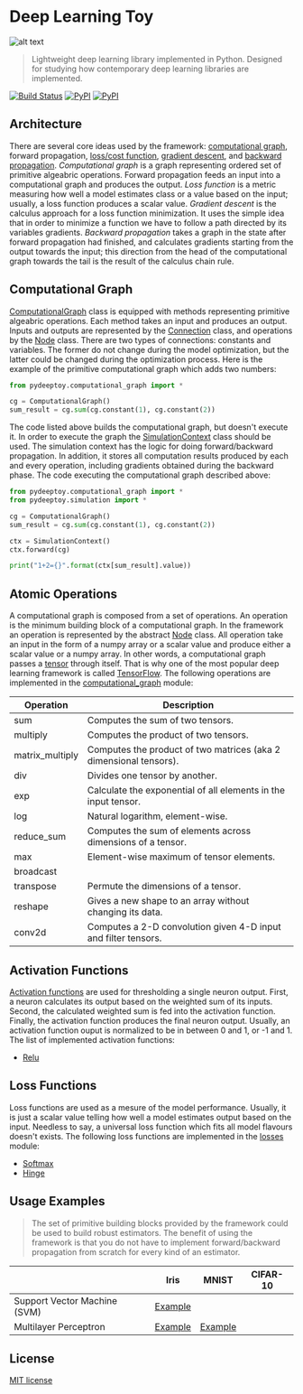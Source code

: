 # Deep Learning Toy

![alt text](../master/logo.jpg)

> Lightweight deep learning library implemented in Python. Designed for studying how contemporary deep learning libraries are implemented.

[![Build Status](https://travis-ci.org/stormy-ua/DeepLearningToy.svg?branch=master)](https://travis-ci.org/stormy-ua/DeepLearningToy)
[![PyPI](https://img.shields.io/pypi/v/nine.svg?maxAge=2592000)](https://pypi.python.org/pypi/pydeeptoy)
[![PyPI](https://img.shields.io/pypi/dm/Django.svg?maxAge=2592000)](https://pypi.python.org/pypi/pydeeptoy)

## Architecture
There are several core ideas used by the framework: [computational graph](http://colah.github.io/posts/2015-08-Backprop/), forward propagation, [loss/cost function](https://en.wikipedia.org/wiki/Loss_function), [gradient descent](https://en.wikipedia.org/wiki/Gradient_descent), and [backward propagation](http://neuralnetworksanddeeplearning.com/chap2.html).
*Computational graph* is a graph representing ordered set of primitive algeabric operations. Forward propagation feeds an input into a computational graph and produces the output. *Loss function* is a metric measuring how well a model estimates class or a value based on the input; usually, a loss function produces a scalar value. *Gradient descent* is the calculus approach for a loss function minimization. It uses the simple idea that in order to minimize a function we have to follow a path directed by its variables gradients. *Backward propagation* takes a graph in the state after forward propagation had finished, and calculates gradients starting from the output towards the input; this direction from the head of the computational graph towards the tail is the result of the calculus chain rule.

## Computational Graph
[ComputationalGraph](../master/src/pydeeptoy/computational_graph.py) class is equipped with methods representing primitive algeabric operations. Each method takes an input and produces an output. Inputs and outputs are represented by the [Connection](../master/src/pydeeptoy/nodes.py) class, and operations by the [Node](../master/src/pydeeptoy/nodes.py) class. There are two types of connections: constants and variables. The former do not change during the model optimization, but the latter could be changed during the optimization process. Here is the example of the primitive computational graph which adds two numbers:

```python
from pydeeptoy.computational_graph import *

cg = ComputationalGraph()
sum_result = cg.sum(cg.constant(1), cg.constant(2))
```
The code listed above builds the computational graph, but doesn't execute it. In order to execute the graph the [SimulationContext](../master/src/pydeeptoy/simulation.py) class should be used. The simulation context has the logic for doing forward/backward propagation. In addition, it stores all computation results produced by each and every operation, including gradients obtained during the backward phase. The code executing the computational graph described above:

```python
from pydeeptoy.computational_graph import *
from pydeeptoy.simulation import *

cg = ComputationalGraph()
sum_result = cg.sum(cg.constant(1), cg.constant(2))

ctx = SimulationContext()
ctx.forward(cg)

print("1+2={}".format(ctx[sum_result].value))
```

## Atomic Operations
A computational graph is composed from a set of operations. An operation is the minimum building block of a computational graph. In the framework an operation is represented by the abstract [Node](../master/src/pydeeptoy/nodes.py) class. All operation take an input in the form of a numpy array or a scalar value and produce either a scalar value or a numpy array. In other words, a computational graph passes a [tensor](https://en.wikipedia.org/wiki/Tensor) through itself. That is why one of the most popular deep learning framework is called [TensorFlow](https://www.tensorflow.org). The following operations are implemented in the [computational_graph](../master/src/pydeeptoy/computational_graph.py) module:

| Operation | Description
--- | ---
sum | Computes the sum of two tensors.
multiply | Computes the product of two tensors.
matrix_multiply | Computes the product of two matrices (aka 2 dimensional tensors).
div | Divides one tensor by another.
exp | Calculate the exponential of all elements in the input tensor. |
log | Natural logarithm, element-wise. |
reduce_sum | Computes the sum of elements across dimensions of a tensor. |
max | Element-wise maximum of tensor elements. |
broadcast | |
transpose | Permute the dimensions of a tensor. |
reshape | Gives a new shape to an array without changing its data. |
conv2d | Computes a 2-D convolution given 4-D input and filter tensors. |


## Activation Functions
[Activation functions](https://en.wikipedia.org/wiki/Activation_function) are used for thresholding a single neuron output. First, a neuron calculates its output based on the weighted sum of its inputs. Second, the calculated weighted sum is fed into the activation function. Finally, the activation function produces the final neuron output. Usually, an activation function ouput is normalized to be in between 0 and 1, or -1 and 1. The list of implemented activation functions:

* [Relu](../master/src/pydeeptoy/activations.py)

## Loss Functions
Loss functions are used as a mesure of the model performance. Usually, it is just a scalar value telling how well a model estimates output based on the input. Needless to say, a universal loss function which fits all model flavours doesn't exists. The following loss functions are implemented in the [losses](../master/src/pydeeptoy/losses.py) module:

* [Softmax](https://en.wikipedia.org/wiki/Softmax_function)
* [Hinge](https://en.wikipedia.org/wiki/Hinge_loss)

## Usage Examples

> The set of primitive building blocks provided by the framework could be used to build robust estimators. The benefit of using the framework is that you do not have to implement forward/backward propagation from scratch for every kind of an estimator.

| | Iris | MNIST | CIFAR-10
--- | --- | --- | ---
| Support Vector Machine (SVM)| [Example](../master/src/examples/iris_svm_classification.ipynb) | |
| Multilayer Perceptron | [Example](../master/src/examples/iris_2_layer_neural_network_classification.ipynb) | [Example](../master/src/examples/MNIST-multilayer-perceptron.ipynb) |

## License

[MIT license](http://opensource.org/licenses/mit-license.php)

